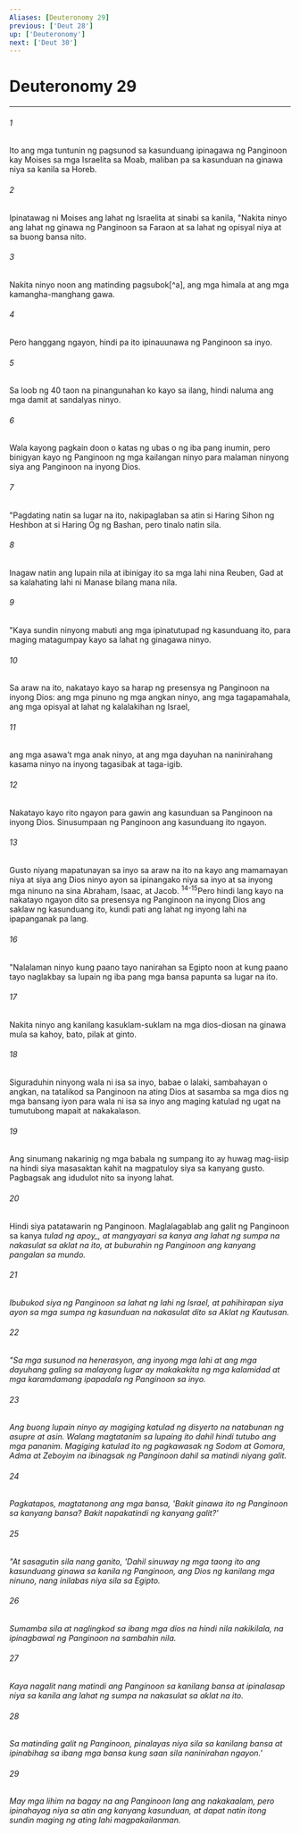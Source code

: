 ```yaml
---
Aliases: [Deuteronomy 29]
previous: ['Deut 28']
up: ['Deuteronomy']
next: ['Deut 30']
---
```

# Deuteronomy 29

***






















###### 1 










Ito ang mga tuntunin ng pagsunod sa kasunduang ipinagawa ng Panginoon kay Moises sa mga Israelita sa Moab, maliban pa sa kasunduan na ginawa niya sa kanila sa Horeb. 





















###### 2 










Ipinatawag ni Moises ang lahat ng Israelita at sinabi sa kanila, "Nakita ninyo ang lahat ng ginawa ng Panginoon sa Faraon at sa lahat ng opisyal niya at sa buong bansa nito. 





















###### 3 










Nakita ninyo noon ang matinding pagsubok[^a], ang mga himala at ang mga kamangha-manghang gawa. 





















###### 4 










Pero hanggang ngayon, hindi pa ito ipinauunawa ng Panginoon sa inyo. 





















###### 5 










Sa loob ng 40 taon na pinangunahan ko kayo sa ilang, hindi naluma ang mga damit at sandalyas ninyo. 





















###### 6 










Wala kayong pagkain doon o katas ng ubas o ng iba pang inumin, pero binigyan kayo ng Panginoon ng mga kailangan ninyo para malaman ninyong siya ang Panginoon na inyong Dios. 





















###### 7 










"Pagdating natin sa lugar na ito, nakipaglaban sa atin si Haring Sihon ng Heshbon at si Haring Og ng Bashan, pero tinalo natin sila. 





















###### 8 










Inagaw natin ang lupain nila at ibinigay ito sa mga lahi nina Reuben, Gad at sa kalahating lahi ni Manase bilang mana nila. 





















###### 9 










"Kaya sundin ninyong mabuti ang mga ipinatutupad ng kasunduang ito, para maging matagumpay kayo sa lahat ng ginagawa ninyo. 





















###### 10 










Sa araw na ito, nakatayo kayo sa harap ng presensya ng Panginoon na inyong Dios: ang mga pinuno ng mga angkan ninyo, ang mga tagapamahala, ang mga opisyal at lahat ng kalalakihan ng Israel, 





















###### 11 










ang mga asawaʼt mga anak ninyo, at ang mga dayuhan na naninirahang kasama ninyo na inyong tagasibak at taga-igib. 





















###### 12 










Nakatayo kayo rito ngayon para gawin ang kasunduan sa Panginoon na inyong Dios. Sinusumpaan ng Panginoon ang kasunduang ito ngayon. 





















###### 13 










Gusto niyang mapatunayan sa inyo sa araw na ito na kayo ang mamamayan niya at siya ang Dios ninyo ayon sa ipinangako niya sa inyo at sa inyong mga ninuno na sina Abraham, Isaac, at Jacob. <sup class="versenum">14-15</sup>Pero hindi lang kayo na nakatayo ngayon dito sa presensya ng Panginoon na inyong Dios ang saklaw ng kasunduang ito, kundi pati ang lahat ng inyong lahi na ipapanganak pa lang. 





















###### 16 










"Nalalaman ninyo kung paano tayo nanirahan sa Egipto noon at kung paano tayo naglakbay sa lupain ng iba pang mga bansa papunta sa lugar na ito. 





















###### 17 










Nakita ninyo ang kanilang kasuklam-suklam na mga dios-diosan na ginawa mula sa kahoy, bato, pilak at ginto. 





















###### 18 










Siguraduhin ninyong wala ni isa sa inyo, babae o lalaki, sambahayan o angkan, na tatalikod sa Panginoon na ating Dios at sasamba sa mga dios ng mga bansang iyon para wala ni isa sa inyo ang maging katulad ng ugat na tumutubong mapait at nakakalason. 





















###### 19 










Ang sinumang nakarinig ng mga babala ng sumpang ito ay huwag mag-iisip na hindi siya masasaktan kahit na magpatuloy siya sa kanyang gusto. Pagbagsak ang idudulot nito sa inyong lahat. 





















###### 20 










Hindi siya patatawarin ng Panginoon. Maglalagablab ang galit ng Panginoon sa kanya <i class="trans-change">tulad ng apoy_, at mangyayari sa kanya ang lahat ng sumpa na nakasulat sa aklat na ito, at buburahin ng Panginoon ang kanyang pangalan sa mundo. 





















###### 21 










Ibubukod siya ng Panginoon sa lahat ng lahi ng Israel, at pahihirapan siya ayon sa mga sumpa ng kasunduan na nakasulat dito sa Aklat ng Kautusan. 





















###### 22 










"Sa mga susunod na henerasyon, ang inyong mga lahi at ang mga dayuhang galing sa malayong lugar ay makakakita ng mga kalamidad at mga karamdamang ipapadala ng Panginoon sa inyo. 





















###### 23 










Ang buong lupain ninyo ay magiging katulad ng disyerto na natabunan ng asupre at asin. Walang magtatanim sa lupaing ito dahil hindi tutubo ang mga pananim. Magiging katulad ito ng pagkawasak ng Sodom at Gomora, Adma at Zeboyim na ibinagsak ng Panginoon dahil sa matindi niyang galit. 





















###### 24 










Pagkatapos, magtatanong ang mga bansa, 'Bakit ginawa ito ng Panginoon sa kanyang bansa? Bakit napakatindi ng kanyang galit?' 





















###### 25 










"At sasagutin sila nang ganito, 'Dahil sinuway ng mga taong ito ang kasunduang ginawa sa kanila ng Panginoon, ang Dios ng kanilang mga ninuno, nang inilabas niya sila sa Egipto. 





















###### 26 










Sumamba sila at naglingkod sa ibang mga dios na hindi nila nakikilala, na ipinagbawal ng Panginoon na sambahin nila. 





















###### 27 










Kaya nagalit nang matindi ang Panginoon sa kanilang bansa at ipinalasap niya sa kanila ang lahat ng sumpa na nakasulat sa aklat na ito. 





















###### 28 










Sa matinding galit ng Panginoon, pinalayas niya sila sa kanilang bansa at ipinabihag sa ibang mga bansa kung saan sila naninirahan ngayon.' 





















###### 29 










May mga lihim na bagay na ang Panginoon lang ang nakakaalam, pero ipinahayag niya sa atin ang kanyang kasunduan, at dapat natin itong sundin maging ng ating lahi magpakailanman.
